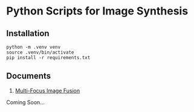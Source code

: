 # Python Scripts for Image Synthesis

## Installation

```
python -m .venv venv
source .venv/bin/activate
pip install -r requirements.txt
```

## Documents

1. [Multi-Focus Image Fusion](./focalstack)

Coming Soon...